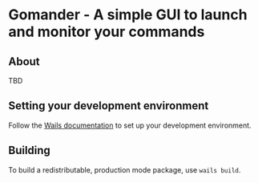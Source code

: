 # Gomander - A simple GUI to launch and monitor your commands

## About

TBD

## Setting your development environment

Follow the [Wails documentation](https://wails.io/docs/) to set up your development environment.

## Building

To build a redistributable, production mode package, use `wails build`.
